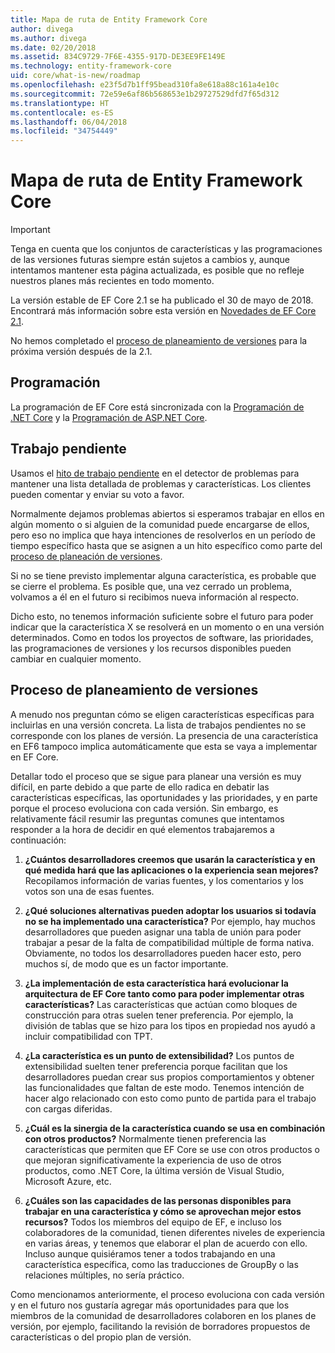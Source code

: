 ```yaml
---
title: Mapa de ruta de Entity Framework Core
author: divega
ms.author: divega
ms.date: 02/20/2018
ms.assetid: 834C9729-7F6E-4355-917D-DE3EE9FE149E
ms.technology: entity-framework-core
uid: core/what-is-new/roadmap
ms.openlocfilehash: e23f5d7b1ff95bead310fa8e618a88c161a4e10c
ms.sourcegitcommit: 72e59e6af86b568653e1b29727529dfd7f65d312
ms.translationtype: HT
ms.contentlocale: es-ES
ms.lasthandoff: 06/04/2018
ms.locfileid: "34754449"
---
```

# <a name="entity-framework-core-roadmap"></a>Mapa de ruta de Entity Framework Core

> [!IMPORTANT]
> Tenga en cuenta que los conjuntos de características y las programaciones de las versiones futuras siempre están sujetos a cambios y, aunque intentamos mantener esta página actualizada, es posible que no refleje nuestros planes más recientes en todo momento.

La versión estable de EF Core 2.1 se ha publicado el 30 de mayo de 2018. Encontrará más información sobre esta versión en [Novedades de EF Core 2.1](xref:core/what-is-new/ef-core-2.1).

No hemos completado el [proceso de planeamiento de versiones](#release-planning-process) para la próxima versión después de la 2.1.

## <a name="schedule"></a>Programación

La programación de EF Core está sincronizada con la [Programación de .NET Core](https://github.com/dotnet/core/blob/master/roadmap.md) y la [Programación de ASP.NET Core](https://github.com/aspnet/Home/wiki/Roadmap).

## <a name="backlog"></a>Trabajo pendiente

Usamos el [hito de trabajo pendiente](https://github.com/aspnet/EntityFrameworkCore/issues?q=is%3Aopen+is%3Aissue+milestone%3ABacklog+sort%3Areactions-%2B1-desc) en el detector de problemas para mantener una lista detallada de problemas y características. Los clientes pueden comentar y enviar su voto a favor.

Normalmente dejamos problemas abiertos si esperamos trabajar en ellos en algún momento o si alguien de la comunidad puede encargarse de ellos, pero eso no implica que haya intenciones de resolverlos en un período de tiempo específico hasta que se asignen a un hito específico como parte del [proceso de planeación de versiones](#release-planning-process).

Si no se tiene previsto implementar alguna característica, es probable que se cierre el problema. Es posible que, una vez cerrado un problema, volvamos a él en el futuro si recibimos nueva información al respecto.

Dicho esto, no tenemos información suficiente sobre el futuro para poder indicar que la característica X se resolverá en un momento o en una versión determinados. Como en todos los proyectos de software, las prioridades, las programaciones de versiones y los recursos disponibles pueden cambiar en cualquier momento.

## <a name="release-planning-process"></a>Proceso de planeamiento de versiones

A menudo nos preguntan cómo se eligen características específicas para incluirlas en una versión concreta. La lista de trabajos pendientes no se corresponde con los planes de versión. La presencia de una característica en EF6 tampoco implica automáticamente que esta se vaya a implementar en EF Core.

Detallar todo el proceso que se sigue para planear una versión es muy difícil, en parte debido a que parte de ello radica en debatir las características específicas, las oportunidades y las prioridades, y en parte porque el proceso evoluciona con cada versión. Sin embargo, es relativamente fácil resumir las preguntas comunes que intentamos responder a la hora de decidir en qué elementos trabajaremos a continuación:

1. **¿Cuántos desarrolladores creemos que usarán la característica y en qué medida hará que las aplicaciones o la experiencia sean mejores?** Recopilamos información de varias fuentes, y los comentarios y los votos son una de esas fuentes.

2. **¿Qué soluciones alternativas pueden adoptar los usuarios si todavía no se ha implementado una característica?** Por ejemplo, hay muchos desarrolladores que pueden asignar una tabla de unión para poder trabajar a pesar de la falta de compatibilidad múltiple de forma nativa. Obviamente, no todos los desarrolladores pueden hacer esto, pero muchos sí, de modo que es un factor importante.

3. **¿La implementación de esta característica hará evolucionar la arquitectura de EF Core tanto como para poder implementar otras características?** Las características que actúan como bloques de construcción para otras suelen tener preferencia. Por ejemplo, la división de tablas que se hizo para los tipos en propiedad nos ayudó a incluir compatibilidad con TPT.

4. **¿La característica es un punto de extensibilidad?** Los puntos de extensibilidad suelten tener preferencia porque facilitan que los desarrolladores puedan crear sus propios comportamientos y obtener las funcionalidades que faltan de este modo. Tenemos intención de hacer algo relacionado con esto como punto de partida para el trabajo con cargas diferidas.

5. **¿Cuál es la sinergia de la característica cuando se usa en combinación con otros productos?** Normalmente tienen preferencia las características que permiten que EF Core se use con otros productos o que mejoran significativamente la experiencia de uso de otros productos, como .NET Core, la última versión de Visual Studio, Microsoft Azure, etc.

6. **¿Cuáles son las capacidades de las personas disponibles para trabajar en una característica y cómo se aprovechan mejor estos recursos?** Todos los miembros del equipo de EF, e incluso los colaboradores de la comunidad, tienen diferentes niveles de experiencia en varias áreas, y tenemos que elaborar el plan de acuerdo con ello. Incluso aunque quisiéramos tener a todos trabajando en una característica específica, como las traducciones de GroupBy o las relaciones múltiples, no sería práctico.

Como mencionamos anteriormente, el proceso evoluciona con cada versión y en el futuro nos gustaría agregar más oportunidades para que los miembros de la comunidad de desarrolladores colaboren en los planes de versión, por ejemplo, facilitando la revisión de borradores propuestos de características o del propio plan de versión.
